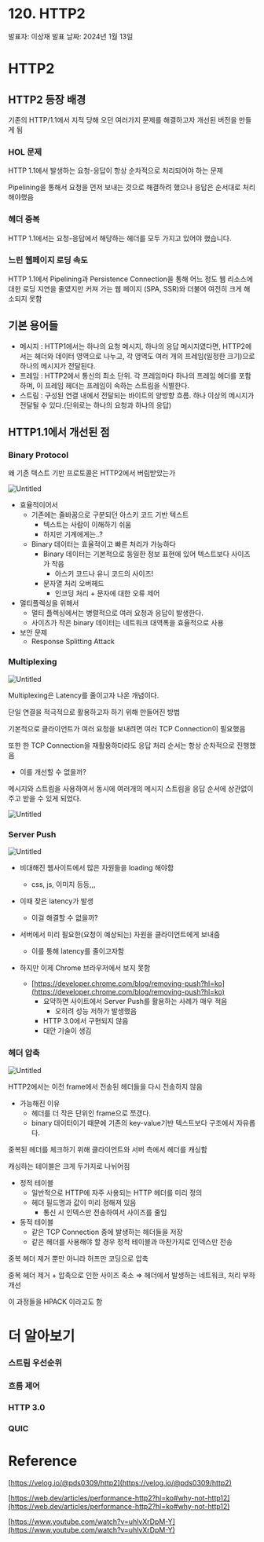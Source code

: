 # 120. HTTP2

발표자: 이상재
발표 날짜: 2024년 1월 13일

# HTTP2

## HTTP2 등장 배경

기존의 HTTP/1.1에서 지적 당해 오던 여러가지 문제를 해결하고자 개선된 버전을 만들게 됨

### HOL 문제

HTTP 1.1에서 발생하는 요청-응답이 항상 순차적으로 처리되어야 하는 문제

Pipelining을 통해서 요청을 먼저 보내는 것으로 해결하려 했으나 응답은 순서대로 처리해야했음

### 헤더 중복

HTTP 1.1에서는 요청-응답에서 해당하는 헤더를 모두 가지고 있어야 했습니다.

### 느린 웹페이지 로딩 속도

HTTP 1.1에서 Pipelining과 Persistence Connection을 통해 어느 정도 웹 리소스에 대한 로딩 지연을 줄였지만 커져 가는 웹 페이지 (SPA, SSR)와 더불어 여전히 크게 해소되지 못함

## 기본 용어들

- 메시지 : HTTP1에서는 하나의 요청 메시지, 하나의 응답 메시지였다면, HTTP2에서는 헤더와 데이터 영역으로 나누고, 각 영역도 여러 개의 프레임(일정한 크기)으로 하나의 메시지가 전달된다.
- 프레임 : HTTP2에서 통신의 최소 단위. 각 프레임마다 하나의 프레임 헤더를 포함하며, 이 프레임 헤더는 프레임이 속하는 스트림을 식별한다.
- 스트림 : 구성된 연결 내에서 전달되는 바이트의 양방향 흐름. 하나 이상의 메시지가 전달될 수 있다.(단위로는 하나의 요청과 하나의 응답)

## HTTP1.1에서 개선된 점

### Binary Protocol

왜 기존 텍스트 기반 프로토콜은 HTTP2에서 버림받았는가

![Untitled](120%20HTTP2%20b933d1518db145dfac6635826643bdef/Untitled.png)

- 효율적이어서
    - 기존에는 줄바꿈으로 구분되던 아스키 코드 기반 텍스트
        - 텍스트는 사람이 이해하기 쉬움
        - 하지만 기계에게는..?
    - Binary 데이터는 효율적이고 빠른 처리가 가능하다
        - Binary 데이터는 기본적으로 동일한 정보 표현에 있어 텍스트보다 사이즈가 작음
            - 아스키 코드나 유니 코드의 사이즈!
        - 문자열 처리 오버헤드
            - 인코딩 처리 + 문자에 대한 오류 제어
- 멀티플렉싱을 위해서
    - 멀티 플렉싱에서는 병렬적으로 여러 요청과 응답이 발생한다.
    - 사이즈가 작은 binary 데이터는 네트워크 대역폭을 효율적으로 사용
- 보안 문제
    - Response Splitting Attack
    

### Multiplexing

![Untitled](120%20HTTP2%20b933d1518db145dfac6635826643bdef/Untitled%201.png)

Multiplexing은 Latency를 줄이고자 나온 개념이다.

단일 연결을 적극적으로 활용하고자 하기 위해 만들어진 방법

기본적으로 클라이언트가 여러 요청을 보내려면 여러 TCP Connection이 필요했음

또한 한 TCP Connection을 재활용하더라도 응답 처리 순서는 항상 순차적으로 진행했음

- 이를 개선할 수 없을까?

메시지와 스트림을 사용하여서 동시에 여러개의 메시지 스트림을 응답 순서에 상관없이 주고 받을 수 있게 되었다.

![Untitled](120%20HTTP2%20b933d1518db145dfac6635826643bdef/Untitled%202.png)

### Server Push

![Untitled](120%20HTTP2%20b933d1518db145dfac6635826643bdef/Untitled%203.png)

- 비대해진 웹사이트에서 많은 자원들을 loading 해야함
    - css, js, 이미지 등등,,,
- 이때 잦은 latency가 발생
    - 이걸 해결할 수 없을까?
- 서버에서 미리 필요한(요청이 예상되는) 자원을 클라이언트에게 보내줌
    - 이를 통해 latency를 줄이고자함
    
- 하지만 이제 Chrome 브라우저에서 보지 못함
    - [https://developer.chrome.com/blog/removing-push?hl=ko](https://developer.chrome.com/blog/removing-push?hl=ko)
        - 요약하면 사이트에서 Server Push를 활용하는 사례가 매우 적음
            - 오히려 성능 저하가 발생했음
        - HTTP 3.0에서 구현되지 않음
        - 대안 기술이 생김

### 헤더 압축

![Untitled](120%20HTTP2%20b933d1518db145dfac6635826643bdef/Untitled.jpeg)

HTTP2에서는 이전 frame에서 전송된 헤더들을 다시 전송하지 않음

- 가능해진 이유
    - 헤더를 더 작은 단위인 frame으로 쪼갰다.
    - binary 데이터이기 때문에 기존의 key-value기반 텍스트보다 구조에서 자유롭다.

중복된 헤더를 체크하기 위해 클라이언트와 서버 측에서 헤더를 캐싱함

캐싱하는 테이블은 크게 두가지로 나뉘어짐

- 정적 테이블
    - 일반적으로 HTTP에 자주 사용되는 HTTP 헤더를 미리 정의
    - 헤더 필드명과 값이 미리 정해져 있음
        - 통신 시 인덱스만 전송하여서 사이즈를 줄임
- 동적 테이블
    - 같은 TCP Connection 중에 발생하는 헤더들을 저장
    - 같은 헤더를 사용해야 할 경우 정적 테이블과 마찬가지로 인덱스만 전송

중복 헤더 제거 뿐만 아니라 허프만 코딩으로 압축

중복 헤더 제거 + 압축으로 인한 사이즈 축소 ⇒ 헤더에서 발생하는 네트워크, 처리 부하 개선

이 과정들을 HPACK 이라고도 함 

# 더 알아보기

### 스트림 우선순위

### 흐름 제어

### HTTP 3.0

### QUIC

# Reference

[https://velog.io/@pds0309/http2](https://velog.io/@pds0309/http2)

[https://web.dev/articles/performance-http2?hl=ko#why-not-http12](https://web.dev/articles/performance-http2?hl=ko#why-not-http12)

[https://www.youtube.com/watch?v=uhlvXrDpM-Y](https://www.youtube.com/watch?v=uhlvXrDpM-Y)